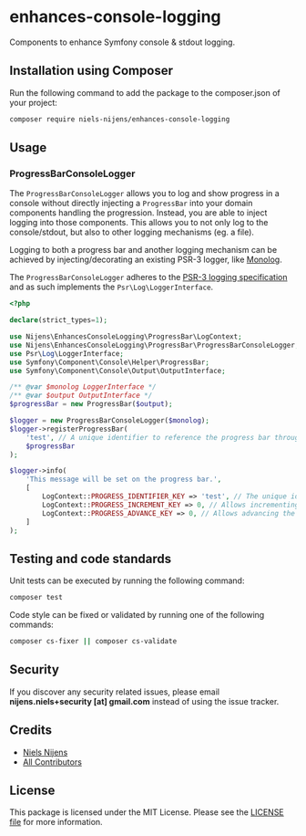 # enhances-console-logging

Components to enhance Symfony console &amp; stdout logging.


## Installation using Composer

Run the following command to add the package to the composer.json of your project:

```bash
composer require niels-nijens/enhances-console-logging
```


## Usage

### ProgressBarConsoleLogger

The `ProgressBarConsoleLogger` allows you to log and show progress in a console without directly injecting a
`ProgressBar` into your domain components handling the progression. Instead, you are able to inject logging into those
components. This allows you to not only log to the console/stdout, but also to other logging mechanisms (eg. a file).

Logging to both a progress bar and another logging mechanism can be achieved by injecting/decorating an existing PSR-3
logger, like [Monolog](https://github.com/Seldaek/monolog).

The `ProgressBarConsoleLogger` adheres to the [PSR-3 logging specification](https://www.php-fig.org/psr/psr-3/) and as such implements the `Psr\Log\LoggerInterface`.

```php
<?php

declare(strict_types=1);

use Nijens\EnhancesConsoleLogging\ProgressBar\LogContext;
use Nijens\EnhancesConsoleLogging\ProgressBar\ProgressBarConsoleLogger;
use Psr\Log\LoggerInterface;
use Symfony\Component\Console\Helper\ProgressBar;
use Symfony\Component\Console\Output\OutputInterface;

/** @var $monolog LoggerInterface */
/** @var $output OutputInterface */
$progressBar = new ProgressBar($output);

$logger = new ProgressBarConsoleLogger($monolog);
$logger->registerProgressBar(
    'test', // A unique identifier to reference the progress bar through the log context.
    $progressBar
);

$logger->info(
    'This message will be set on the progress bar.',
    [
        LogContext::PROGRESS_IDENTIFIER_KEY => 'test', // The unique identifier.
        LogContext::PROGRESS_INCREMENT_KEY => 0, // Allows incrementing the max steps. (optional)
        LogContext::PROGRESS_ADVANCE_KEY => 0, // Allows advancing the steps. (optional)
    ]
);

```

## Testing and code standards
Unit tests can be executed by running the following command:
```bash
composer test
```

Code style can be fixed or validated by running one of the following commands:
```bash
composer cs-fixer || composer cs-validate
```

## Security

If you discover any security related issues, please email
**nijens.niels+security [at] gmail.com** instead of using the issue tracker.


## Credits

* [Niels Nijens][link-author]
* [All Contributors][link-contributors]


## License
This package is licensed under the MIT License. Please see the [LICENSE file][link-license] for more information.


[link-author]: https://github.com/niels-nijens
[link-contributors]: https://github.com/niels-nijens/enhances-console-logging/graphs/contributors
[link-license]: LICENSE
